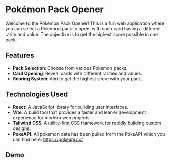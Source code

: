 # Pokémon Pack Opener

Welcome to the Pokémon Pack Opener! This is a fun web application where you can select a Pokémon pack to open, with each card having a different rarity and value. The objective is to get the highest score possible in one pack.

## Features

- **Pack Selection**: Choose from various Pokémon packs.
- **Card Opening**: Reveal cards with different rarities and values.
- **Scoring System**: Aim to get the highest score with your pack.

## Technologies Used

- **React**: A JavaScript library for building user interfaces.
- **Vite**: A build tool that provides a faster and leaner development experience for modern web projects.
- **Tailwind CSS**: A utility-first CSS framework for rapidly building custom designs.
- **PokeAPI**: All pokemon data has been pulled from the PokeAPI which you can find here: https://pokeapi.co/

## Demo

